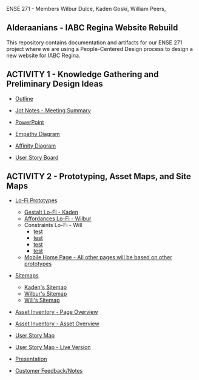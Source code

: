 ENSE 271 - Members Wilbur Dulce, Kaden Goski, William Peers, 
## Alderaanians - IABC Regina Website Rebuild

This repository contains documentation and artifacts for our ENSE 271 project where we are using a People-Centered Design process to design a new website for IABC Regina.


## ACTIVITY 1 - Knowledge Gathering and Preliminary Design Ideas

  * [Outline](https://github.com/WillPeers/ENSE271/blob/main/Activity1/Alderaanians%20-%20Project%20Outline.pdf)

  * [Jot Notes - Meeting Summary](https://github.com/WillPeers/ENSE271/blob/main/Activity1/Customer%20Notes.md)

  * [PowerPoint](https://github.com/WillPeers/ENSE271/blob/main/Activity1/Alderaanians.pptx)

  * [Empathy Diagram](https://docs.google.com/drawings/d/1G3OAwxyU7FmqWh9Vm1MUa2k9uglqOXaC_EX4plIDo-U/edit?usp=sharing)

  * [Affinity Diagram](https://docs.google.com/spreadsheets/d/1gAhIV9ScGBu8lz1HPld2zPeMTV168TnkoKltaLPN7kc/edit?usp=sharing)

  * [User Story Board](https://landofooo.storiesonboard.com/m/alderaanians)


## ACTIVITY 2 - Prototyping, Asset Maps, and Site Maps

  * [Lo-Fi Prototypes](https://github.com/WillPeers/ENSE271/tree/main/Activity2/Lo-Fi)
    * [Gestalt Lo-Fi - Kaden](https://github.com/WillPeers/ENSE271/blob/main/Activity2/Lo-Fi/LoFi%20Prototypes%20-Gestalt.pdf)
    * [Affordances Lo-Fi - Wilbur](https://github.com/WillPeers/ENSE271/blob/main/Activity2/LoFi/Wilbur%27s%20Lo-fi%20diagrams.pdf)
    * Constraints Lo-Fi - Will
      * [test](test)
      * [test](test)
      * [test](test)
      * [test](test)
    * [Mobile Home Page - All other pages will be based on other prototypes](https://github.com/WillPeers/ENSE271/blob/main/Activity2/Lo-Fi/LoFi%20Mobile%20HomePage.jpg)
    
  * [Sitemaps](https://github.com/WillPeers/ENSE271/tree/main/Activity2/SiteMap)
    * [Kaden's Sitemap](https://github.com/WillPeers/ENSE271/blob/main/Activity2/SiteMap/SiteMap%20-%20Kaden's.pdf)
    * [Wilbur's Sitemap](https://github.com/WillPeers/ENSE271/blob/main/Activity2/SiteMap/Wilbur's%20sitemap.jpg)
    * [Will's Sitemap](https://github.com/WillPeers/ENSE271/blob/main/Activity2/SiteMap/SiteMap.PNG)

  * [Asset Inventory - Page Overview](https://github.com/WillPeers/ENSE271/blob/main/Activity2/Asset%20Inventory%20IABC%20Regina%20-%20Page_Overview.pdf)
  * [Asset Inventory - Asset Overview](https://github.com/WillPeers/ENSE271/blob/main/Activity2/Asset%20Overview%20-%20Asset%20Inventory.pdf)
  
  * [User Story Map](https://github.com/WillPeers/ENSE271/blob/main/Activity2/User%20Story%20Map%20-%20V2.pdf)
  * [User Story Map - Live Version](https://landofooo.storiesonboard.com/m/w7y1IJc5BE-RmuayqGqGOQ)


  * [Presentation](https://github.com/WillPeers/ENSE271/blob/main/Activity2/Alderaanians%20-%20Activity%202.pdf)
  * [Customer Feedback/Notes](https://github.com/WillPeers/ENSE271/blob/main/Activity2/Customer%20Notes%20%26%20Feedback%20-%20Activity%202.pdf)
